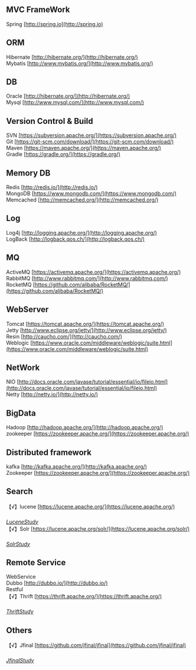 ## MVC FrameWork
Spring [http://spring.io](http://spring.io)
## ORM
Hibernate [http://hibernate.org/](http://hibernate.org/)<br>
Mybatis [http://www.mybatis.org/](http://www.mybatis.org/)
## DB
Oracle [http://hibernate.org/](http://hibernate.org/)<br>
Mysql [http://www.mysql.com/](http://www.mysql.com/)
## Version Control & Build
SVN [https://subversion.apache.org/](https://subversion.apache.org/)<br>
Git [https://git-scm.com/download/](https://git-scm.com/download/)<br>
Maven [https://maven.apache.org/](https://maven.apache.org/)<br>
Gradle [https://gradle.org/](https://gradle.org/)<br>
## Memory DB
Redis [http://redis.io/](http://redis.io/)<br>
MongoDB [https://www.mongodb.com/](https://www.mongodb.com/)<br>
Memcached [http://memcached.org/](http://memcached.org/)<br>
## Log
Log4j [http://logging.apache.org/](http://logging.apache.org/)<br>
LogBack [http://logback.qos.ch/](http://logback.qos.ch/)<br>
## MQ
ActiveMQ [https://activemq.apache.org/](https://activemq.apache.org/)<br>
RabbitMQ [http://www.rabbitmq.com/](http://www.rabbitmq.com/)<br>
RocketMQ [https://github.com/alibaba/RocketMQ/](https://github.com/alibaba/RocketMQ/)<br>
## WebServer
Tomcat [https://tomcat.apache.org/](https://tomcat.apache.org/)<br>
Jetty [http://www.eclipse.org/jetty/](http://www.eclipse.org/jetty/)<br>
Resin [http://caucho.com/](http://caucho.com/)<br>
Weblogic [https://www.oracle.com/middleware/weblogic/suite.html](https://www.oracle.com/middleware/weblogic/suite.html)<br>
## NetWork
NIO [http://docs.oracle.com/javase/tutorial/essential/io/fileio.html](http://docs.oracle.com/javase/tutorial/essential/io/fileio.html)<br>
Netty [http://netty.io/](http://netty.io/)<br>
## BigData
Hadoop [http://hadoop.apache.org/](http://hadoop.apache.org/)<br>
zookeeper [https://zookeeper.apache.org/](https://zookeeper.apache.org/)<br>
## Distributed framework
kafka [http://kafka.apache.org/](http://kafka.apache.org/)<br>
Zookeeper [https://zookeeper.apache.org/](https://zookeeper.apache.org/)<br>
## Search
【√】lucene [https://lucene.apache.org/](https://lucene.apache.org/)<br>
###
*[LuceneStudy](https://github.com/jack-luj/LuceneStudy)* <br>
【√】Solr [https://lucene.apache.org/solr/](https://lucene.apache.org/solr/)<br>
###
*[SolrStudy](https://github.com/jack-luj/SolrStudy)* <br>
## Remote Service
WebService<br>
Dubbo [http://dubbo.io/](http://dubbo.io/)<br>
Restful  <br>
【√】Thrift [https://thrift.apache.org/](https://thrift.apache.org/)<br>
###
*[ThriftStudy](https://github.com/jack-luj/ThriftStudy)* <br>
## Others
【√】Jfinal [https://github.com/jfinal/jfinal](https://github.com/jfinal/jfinal)<br>
###
*[JfinalStudy](https://github.com/jack-luj/JfinalStudy)* <br>
